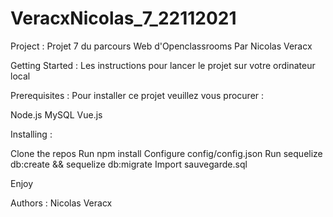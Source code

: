 # VeracxNicolas_7_22112021

Project :
Projet 7 du parcours Web d'Openclassrooms Par Nicolas Veracx 

Getting Started : 
Les instructions pour lancer le projet sur votre ordinateur local

Prerequisites :
Pour installer ce projet veuillez vous procurer :

Node.js
MySQL
Vue.js


Installing :

Clone the repos
Run npm install
Configure config/config.json
Run sequelize db:create && sequelize db:migrate
Import sauvegarde.sql

Enjoy

Authors :
Nicolas Veracx
